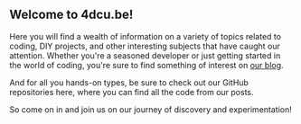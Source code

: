 ## Welcome to 4dcu.be! 


Here you will find a wealth of information 
on a variety of topics related to coding, DIY 
projects, and other interesting subjects that 
have caught our attention. Whether you're a 
seasoned developer or just getting started 
in the world of coding, you're sure to find 
something of interest on 
[our blog](https://blog.4dcu.be). 

And for all you hands-on types, be sure to 
check out our GitHub repositories here, where 
you can find all the code from our posts. 

So come on in and join us on our journey of 
discovery and experimentation!
